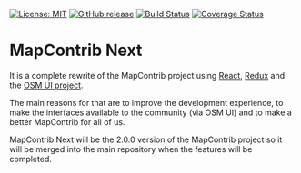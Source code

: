 [![License: MIT](https://img.shields.io/badge/license-MIT-blue.svg)](https://opensource.org/licenses/MIT)
[![GitHub release](https://img.shields.io/github/release/mapcontrib/mapcontrib.next.svg)](https://github.com/mapcontrib/mapcontrib.next/releases)
[![Build Status](https://api.travis-ci.org/mapcontrib/mapcontrib.next.svg?branch=develop)](http://travis-ci.org/mapcontrib/mapcontrib.next)
[![Coverage Status](https://coveralls.io/repos/github/mapcontrib/mapcontrib.next/badge.svg?branch=develop)](https://coveralls.io/github/mapcontrib/mapcontrib.next?branch=develop)

# MapContrib Next

It is a complete rewrite of the MapContrib project using [React](https://reactjs.org), [Redux](http://redux.js.org) and the [OSM UI project](https://github.com/osm-ui).

The main reasons for that are to improve the development experience, to make the interfaces available to the community (via OSM UI) and to make a better MapContrib for all of us.

MapContrib Next will be the 2.0.0 version of the MapContrib project so it will be merged into the main repository when the features will be completed.
